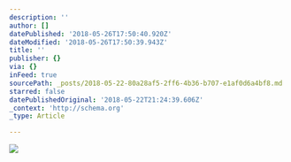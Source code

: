 ```yaml
---
description: ''
author: []
datePublished: '2018-05-26T17:50:40.920Z'
dateModified: '2018-05-26T17:50:39.943Z'
title: ''
publisher: {}
via: {}
inFeed: true
sourcePath: _posts/2018-05-22-80a28af5-2ff6-4b36-b707-e1af0d6a4bf8.md
starred: false
datePublishedOriginal: '2018-05-22T21:24:39.606Z'
_context: 'http://schema.org'
_type: Article

---
```

![](https://the-grid-user-content.s3-us-west-2.amazonaws.com/7f8dd486-fb50-4f95-ac05-2de9cdebb349.jpg)